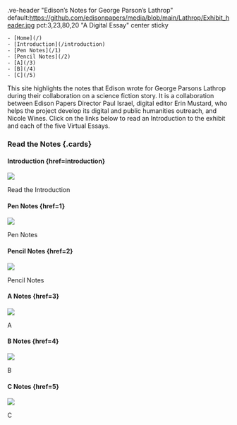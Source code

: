 .ve-header "Edison’s Notes for George Parson’s Lathrop" default:https://github.com/edisonpapers/media/blob/main/Lathrop/Exhibit_header.jpg pct:3,23,80,20 "A Digital Essay" center sticky

    - [Home](/)
    - [Introduction](/introduction)
    - [Pen Notes](/1)
    - [Pencil Notes](/2)
    - [A](/3)
    - [B](/4)
    - [C](/5)
    
This site highlights the notes that Edison wrote for George Parsons Lathrop during their collaboration on a science fiction story. It is a collaboration between Edison Papers Director Paul Israel, digital editor Erin Mustard, who helps the project develop its digital and public humanities outreach, and Nicole Wines. Click on the links below to read an Introduction to the exhibit and each of the five Virtual Essays.

### Read the Notes {.cards}

#### Introduction {href=introduction}

![](https://raw.githubusercontent.com/edisonpapers/media/main/ThomasAlvaEdison1884/Thomas_Alva_Edison_1884.jpg)

Read the Introduction 

#### Pen Notes {href=1}

![](https://github.com/edisonpapers/media/blob/main/Lathrop/pen-notes.png?raw=true)

Pen Notes

#### Pencil Notes {href=2}

![](https://github.com/edisonpapers/media/blob/main/Lathrop/pencil_notes.jpg?raw=true)

Pencil Notes

#### A Notes {href=3}

![](https://github.com/edisonpapers/media/blob/main/Lathrop/1C.jpg?raw=true)

A

#### B Notes {href=4}

![](https://github.com/edisonpapers/media/blob/main/Lathrop/1D.jpg?raw=true)

B

#### C Notes {href=5}

![](https://github.com/edisonpapers/media/blob/main/Lathrop/10F.jpg?raw=true)

C
